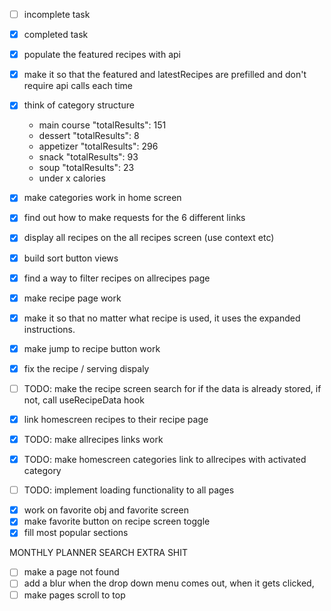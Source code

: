 - [ ] incomplete task
- [x] completed task

- [x] populate the featured recipes with api
- [x] make it so that the featured and latestRecipes are prefilled and don't require api calls each time
- [x] think of category structure
  - main course "totalResults": 151
  - dessert "totalResults": 8
  - appetizer "totalResults": 296
  - snack "totalResults": 93
  - soup "totalResults": 23
  - under x calories
- [x] make categories work in home screen
- [x] find out how to make requests for the 6 different links
- [x] display all recipes on the all recipes screen (use context etc)
- [x] build sort button views
- [x] find a way to filter recipes on allrecipes page
- [x] make recipe page work
- [x] make it so that no matter what recipe is used, it uses the expanded instructions.
- [x] make jump to recipe button work
- [x] fix the recipe / serving dispaly
- [ ] TODO: make the recipe screen search for if the data is already stored, if not, call useRecipeData hook
- [x] link homescreen recipes to their recipe page
- [x] TODO: make allrecipes links work
- [x] TODO: make homescreen categories link to allrecipes with activated category
<!--  -->
- [ ] TODO: implement loading functionality to all pages
<!--  -->
- [x] work on favorite obj and favorite screen 
- [x] make favorite button on recipe screen toggle
- [x] fill most popular sections

MONTHLY PLANNER
SEARCH
EXTRA SHIT
- [ ] make a page not found
- [ ] add a blur when the drop down menu comes out, when it gets clicked,
- [ ] make pages scroll to top
